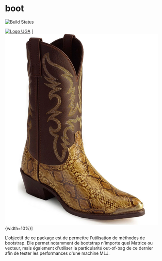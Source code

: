 # boot

[![Build Status](https://github.com/yanismicha/boot.jl/actions/workflows/CI.yml/badge.svg?branch=master)](https://github.com/yanismicha/boot.jl/actions/workflows/CI.yml?query=branch%3Amaster)

[![Logo
UGA](assets/logo-uga.png)](https://www.univ-grenoble-alpes.fr/)
[![Logo](assets/boot.png){width=10%}]

L'objectif de ce package est de permettre l'utilisation de méthodes de bootstrap.
Elle permet notamment de bootstrap n'importe quel Matrice ou vecteur, mais également d'utiliser la particularité out-of-bag de ce dernier afin de tester les performances d'une machine MLJ.  

